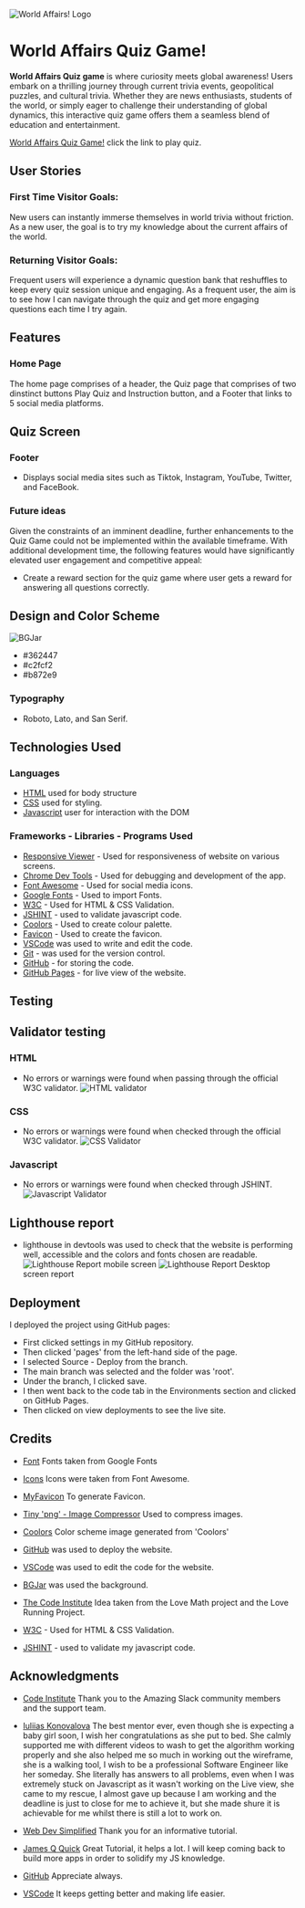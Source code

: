 ![World Affairs! Logo]()


# World Affairs Quiz Game!

<strong>World Affairs Quiz game</strong> is where curiosity meets global awareness! Users embark on a thrilling journey through current trivia events, geopolitical puzzles, and cultural trivia. Whether they are news enthusiasts, students of the world, or simply eager to challenge their understanding of global dynamics, this interactive quiz game offers them a seamless blend of education and entertainment. 

[World Affairs Quiz Game!](https://emmy-dare274.github.io/World-Affairs/) click the link to play quiz.

## <strong>User Stories</strong>

### First Time Visitor Goals:
New users can instantly immerse themselves in world trivia without friction. As a new user, the goal is to try my knowledge about the current affairs of the world.

### Returning Visitor Goals:
Frequent users will experience a dynamic question bank that reshuffles to keep every quiz session unique and engaging. As a frequent user, the aim is to see how I can navigate through the quiz and get more engaging questions each time I try again.


## Features

### Home Page
The home page comprises of a header, the Quiz page that comprises of two dinstinct buttons Play Quiz and Instruction button, and a Footer that links to 5 social media platforms.

## Quiz Screen


### Footer

- Displays social media sites such as Tiktok, Instagram, YouTube, Twitter, and FaceBook.


### Future ideas
Given the constraints of an imminent deadline, further enhancements to the Quiz Game could not be implemented within the available timeframe. With additional development time, the following features would have significantly elevated user engagement and competitive appeal:

  - Create a reward section for the quiz game where user gets a reward for answering all questions correctly.


## Design and Color Scheme

![BGJar](assets/documentation/bgjar_background.png)

- #362447
- #c2fcf2
- #b872e9


### Typography

- Roboto, Lato, and San Serif.


## Technologies Used

### Languages

- [HTML](https://developer.mozilla.org/en-US/docs/Web/HTML) used for body structure
- [CSS](https://developer.mozilla.org/en-US/docs/Web/css) used for styling.
- [Javascript](https://developer.mozilla.org/en-US/docs/Web/JavaScript) user for interaction with the DOM

### Frameworks - Libraries - Programs Used

- [Responsive Viewer](https://try.responsiveviewer.org/) - Used for responsiveness of website on various screens.
- [Chrome Dev Tools](https://developer.chrome.com/docs/devtools/) - Used for debugging and development of the app.
- [Font Awesome](https://fontawesome.com/) - Used for social media icons.
- [Google Fonts](https://fonts.google.com/) - Used to import Fonts.
- [W3C](https://www.w3.org/) - Used for HTML & CSS Validation.
- [JSHINT](https://jshint.com/) - used to validate javascript code.
- [Coolors](https://coolors.co/) - Used to create colour palette.
- [Favicon](https://favicon.io/) - Used to create the favicon.
- [VSCode](https://code.visualstudio.com/) was used to write and edit the code.
- [Git](https://git-scm.com/) - was used for the version control.
- [GitHub](https://github.com/) - for storing the code.
- [GitHub Pages](https://pages.github.com/) - for live view of the website.


## Testing

## Validator testing
### HTML
- No errors or warnings were found when passing through the official W3C validator.
![HTML validator](assets/documentation/html_validator.png)

### CSS
- No errors or warnings were found when checked through the official W3C validator.
![CSS Validator](assets/documentation/css_validator.png)


### Javascript
- No errors or warnings were found when checked through JSHINT.
![Javascript Validator](assets/documentation/js_hint-validator.png)

## Lighthouse report

- lighthouse in devtools was used to check that the website is performing well, accessible and the colors and fonts chosen are readable.
![Lighthouse Report](assets/documentation/Lighthouse_report.png) mobile screen
![Lighthouse Report](assets/documentation/desktopView_Lighthouse_report.png) Desktop screen report

## Deployment

I deployed the project using GitHub pages:

- First clicked settings in my GitHub repository.
- Then clicked 'pages' from the left-hand side of the page.
- I selected Source - Deploy from the branch.
- The main branch was selected and the folder was 'root'.
- Under the branch, I clicked save.
- I then went back to the code tab in the Environments section and clicked on GitHub Pages.
- Then clicked on view deployments to see the live site.


## Credits

- [Font](https://fonts.google.com/) Fonts taken from Google Fonts

- [Icons](https://fontawesome.com/icons) Icons were taken from Font Awesome.

- [MyFavicon](https://favicon.io/favicon-generator/) To generate Favicon.

- [Tiny 'png' - Image Compressor](https://tinypng.com/) Used to compress images.

- [Coolors](https://coolors.co/) Color scheme image generated from 'Coolors'

- [GitHub](https://github.com/) was used to deploy the website.

- [VSCode](https://code.visualstudio.com/) was used to edit the code for the website.

- [BGJar](https://bgjar.com/#google_vignette) was used the background.

- [The Code Institute](https://github.com/Code-Institute-Org) Idea taken from the Love Math project and the Love Running Project.

- [W3C](https://www.w3.org/) - Used for HTML & CSS Validation.

- [JSHINT](https://jshint.com/) - used to validate my javascript code.


## Acknowledgments

- [Code Institute](https://codeinstitute.net/) Thank you to the Amazing Slack community members and the support team.

- [Iuliias Konovalova](https://github.com/IuliiaKonovalova) The best mentor ever, even though she is expecting a baby girl soon, I wish her congratulations as she put to bed. She calmly supported me with different videos to wash to get the algorithm working properly and she also helped me so much in working out the wireframe, she is a walking tool, I wish to be a professional Software Engineer like her someday. She literally has answers to all problems, even when I was extremely stuck on Javascript as it wasn't working on the Live view, she came to my rescue, I almost gave up because I am working and the deadline is just to close for me to achieve it, but she made shure it is achievable for me whilst there is still a lot to work on.

- [Web Dev Simplified](https://www.youtube.com/watch?v=riDzcEQbX6k&t=1317s) Thank you for an informative tutorial.

- [James Q Quick](https://www.youtube.com/watch?v=rFWbAj40JrQ&list=PLB6wlEeCDJ5Yyh6P2N6Q_9JijB6v4UejF) Great Tutorial, it helps a lot. I will keep coming back to build more apps in order to solidify my JS knowledge.

- [GitHub](https://github.com/) Appreciate always.

- [VSCode](https://code.visualstudio.com/) It keeps getting better and making life easier.

